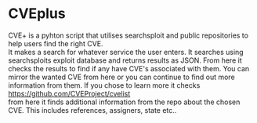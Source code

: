 # CVEplus
CVE+ is a pyhton script that utilises searchsploit and public repositories to help users find the right CVE.
<br>
It makes a search for whatever service the user enters. It searches using searchsploits exploit database and returns results as JSON. 
From here it checks the results to find if any have CVE's associated with them.
You can mirror the wanted CVE from here or you can continue to find out more information from them.
If you chose to learn more it checks https://github.com/CVEProject/cvelist
<br>
from here it finds additional information from the repo about the chosen CVE. This includes references, assigners, state etc..
